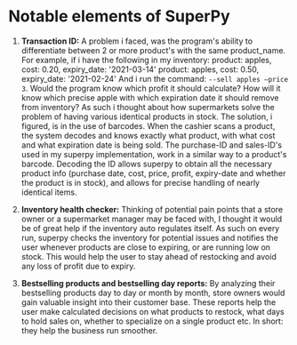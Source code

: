 # Notable elements of SuperPy

1. **Transaction ID:** A problem i faced, was the program's ability to differentiate between 2 or more product's with the same product_name. For example, if i have the following in my inventory:
product: apples, cost: 0.20, expiry_date:  '2021-03-14'
product: apples, cost: 0.50, expiry_date:  '2021-02-24'
And i run the command: `--sell apples –price 3`. Would the program know which profit it should calculate? How will it know which precise apple with which expiration date it should remove from inventory? As such i thought about how supermarkets solve the problem of having various identical products in stock. The solution, i figured, is in the use of barcodes. When the cashier scans a product, the system decodes and knows exactly what product, with what cost and what expiration date is being sold. The purchase-ID and sales-ID's used in my superpy implementation, work in a similar way to a product's barcode. Decoding the ID allows superpy to obtain all the necessary product info (purchase date, cost, price, profit, expiry-date and whether the product is in stock), and allows for precise handling of nearly identical items.

2. **Inventory health checker:** Thinking of potential pain points that a store owner or a supermarket manager may be faced with, I thought it would be of great help if the inventory auto regulates itself. As such on every run, superpy checks the inventory for potential issues and notifies the user whenever products are close to expiring, or are running low on stock. This would help the user to stay ahead of restocking and avoid any loss of profit due to expiry.

3. **Bestselling products and bestselling day reports:** By analyzing their bestselling products day to day or month by month, store owners would gain valuable insight into their customer base. These reports help the user make calculated decisions on what products to restock, what days to hold sales on, whether to specialize on a single product etc. In short: they help the business run smoother.